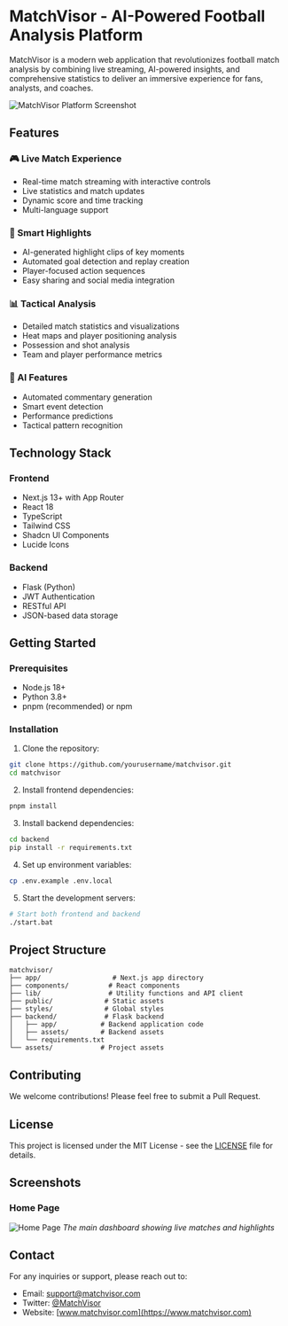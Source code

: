 # MatchVisor - AI-Powered Football Analysis Platform

MatchVisor is a modern web application that revolutionizes football match analysis by combining live streaming, AI-powered insights, and comprehensive statistics to deliver an immersive experience for fans, analysts, and coaches.

![MatchVisor Platform Screenshot](assets/image/screen.png)

## Features

### 🎮 Live Match Experience
- Real-time match streaming with interactive controls
- Live statistics and match updates
- Dynamic score and time tracking
- Multi-language support

### 🎯 Smart Highlights
- AI-generated highlight clips of key moments
- Automated goal detection and replay creation
- Player-focused action sequences
- Easy sharing and social media integration

### 📊 Tactical Analysis
- Detailed match statistics and visualizations
- Heat maps and player positioning analysis
- Possession and shot analysis
- Team and player performance metrics

### 🤖 AI Features
- Automated commentary generation
- Smart event detection
- Performance predictions
- Tactical pattern recognition

## Technology Stack

### Frontend
- Next.js 13+ with App Router
- React 18
- TypeScript
- Tailwind CSS
- Shadcn UI Components
- Lucide Icons

### Backend
- Flask (Python)
- JWT Authentication
- RESTful API
- JSON-based data storage

## Getting Started

### Prerequisites
- Node.js 18+ 
- Python 3.8+
- pnpm (recommended) or npm

### Installation

1. Clone the repository:
```bash
git clone https://github.com/yourusername/matchvisor.git
cd matchvisor
```

2. Install frontend dependencies:
```bash
pnpm install
```

3. Install backend dependencies:
```bash
cd backend
pip install -r requirements.txt
```

4. Set up environment variables:
```bash
cp .env.example .env.local
```

5. Start the development servers:
```bash
# Start both frontend and backend
./start.bat
```

## Project Structure

```
matchvisor/
├── app/                  # Next.js app directory
├── components/          # React components
├── lib/                 # Utility functions and API client
├── public/             # Static assets
├── styles/             # Global styles
├── backend/            # Flask backend
│   ├── app/           # Backend application code
│   ├── assets/        # Backend assets
│   └── requirements.txt
└── assets/            # Project assets
```

## Contributing

We welcome contributions! Please feel free to submit a Pull Request.

## License

This project is licensed under the MIT License - see the [LICENSE](LICENSE) file for details.

## Screenshots

### Home Page
![Home Page](assets/image/screen.png)
*The main dashboard showing live matches and highlights*

## Contact

For any inquiries or support, please reach out to:
- Email: support@matchvisor.com
- Twitter: [@MatchVisor](https://twitter.com/matchvisor)
- Website: [www.matchvisor.com](https://www.matchvisor.com) 